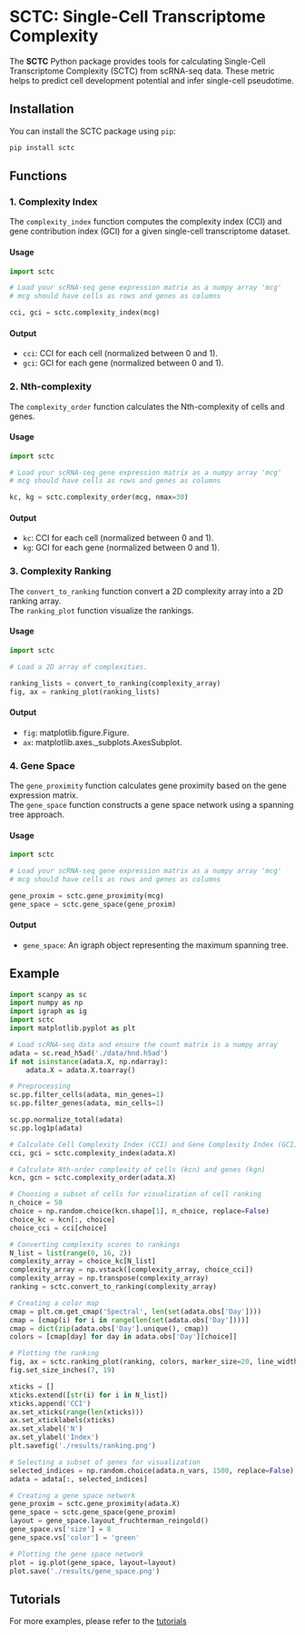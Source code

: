 # SCTC: Single-Cell Transcriptome Complexity

The **SCTC** Python package provides tools for calculating Single-Cell Transcriptome Complexity (SCTC) from scRNA-seq data. These metric helps to predict cell development potential and infer single-cell pseudotime. 

## Installation

You can install the SCTC package using `pip`:

```bash
pip install sctc
```

## Functions

### 1. Complexity Index

The `complexity_index` function computes the complexity index (CCI) and gene contribution index (GCI) for a given single-cell transcriptome dataset.

#### Usage

```python
import sctc

# Load your scRNA-seq gene expression matrix as a numpy array 'mcg'
# mcg should have cells as rows and genes as columns

cci, gci = sctc.complexity_index(mcg)
```

#### Output

- `cci`: CCI for each cell (normalized between 0 and 1).
- `gci`: GCI for each gene (normalized between 0 and 1).

### 2. Nth-complexity

The `complexity_order` function calculates the Nth-complexity of cells and genes.

#### Usage

```python
import sctc

# Load your scRNA-seq gene expression matrix as a numpy array 'mcg'
# mcg should have cells as rows and genes as columns

kc, kg = sctc.complexity_order(mcg, nmax=30)
```

#### Output

- `kc`: CCI for each cell (normalized between 0 and 1).
- `kg`: GCI for each gene (normalized between 0 and 1).

### 3. Complexity Ranking

The `convert_to_ranking` function convert a 2D complexity array into a 2D ranking array.\
The `ranking_plot` function visualize the rankings.

#### Usage

```python
import sctc

# Load a 2D array of complexities.

ranking_lists = convert_to_ranking(complexity_array)
fig, ax = ranking_plot(ranking_lists)
```

#### Output

- `fig`: matplotlib.figure.Figure.
- `ax`: matplotlib.axes._subplots.AxesSubplot.

### 4. Gene Space

The `gene_proximity` function calculates gene proximity based on the gene expression matrix.\
The `gene_space` function constructs a gene space network using a spanning tree approach.

#### Usage

```python
import sctc

# Load your scRNA-seq gene expression matrix as a numpy array 'mcg'
# mcg should have cells as rows and genes as columns

gene_proxim = sctc.gene_proximity(mcg)
gene_space = sctc.gene_space(gene_proxim)
```

#### Output

- `gene_space`: An igraph object representing the maximum spanning tree.

## Example

```python
import scanpy as sc
import numpy as np
import igraph as ig
import sctc
import matplotlib.pyplot as plt

# Load scRNA-seq data and ensure the count matrix is a numpy array
adata = sc.read_h5ad('./data/hnd.h5ad')
if not isinstance(adata.X, np.ndarray):
    adata.X = adata.X.toarray()

# Preprocessing
sc.pp.filter_cells(adata, min_genes=1)
sc.pp.filter_genes(adata, min_cells=1)

sc.pp.normalize_total(adata)
sc.pp.log1p(adata)

# Calculate Cell Complexity Index (CCI) and Gene Complexity Index (GCI)
cci, gci = sctc.complexity_index(adata.X)

# Calculate Nth-order complexity of cells (kcn) and genes (kgn)
kcn, gcn = sctc.complexity_order(adata.X)

# Choosing a subset of cells for visualization of cell ranking
n_choice = 50
choice = np.random.choice(kcn.shape[1], n_choice, replace=False)
choice_kc = kcn[:, choice]
choice_cci = cci[choice]

# Converting complexity scores to rankings
N_list = list(range(0, 16, 2))
complexity_array = choice_kc[N_list]
complexity_array = np.vstack([complexity_array, choice_cci])
complexity_array = np.transpose(complexity_array)
ranking = sctc.convert_to_ranking(complexity_array)

# Creating a color map
cmap = plt.cm.get_cmap('Spectral', len(set(adata.obs['Day'])))
cmap = [cmap(i) for i in range(len(set(adata.obs['Day'])))]
cmap = dict(zip(adata.obs['Day'].unique(), cmap))
colors = [cmap[day] for day in adata.obs['Day'][choice]]

# Plotting the ranking
fig, ax = sctc.ranking_plot(ranking, colors, marker_size=20, line_width=2)
fig.set_size_inches(7, 19)

xticks = []
xticks.extend([str(i) for i in N_list])
xticks.append('CCI')
ax.set_xticks(range(len(xticks)))
ax.set_xticklabels(xticks)
ax.set_xlabel('N')
ax.set_ylabel('Index')
plt.savefig('./results/ranking.png')

# Selecting a subset of genes for visualization
selected_indices = np.random.choice(adata.n_vars, 1500, replace=False)
adata = adata[:, selected_indices]

# Creating a gene space network
gene_proxim = sctc.gene_proximity(adata.X)
gene_space = sctc.gene_space(gene_proxim)
layout = gene_space.layout_fruchterman_reingold()
gene_space.vs['size'] = 8
gene_space.vs['color'] = 'green'

# Plotting the gene space network
plot = ig.plot(gene_space, layout=layout)
plot.save('./results/gene_space.png')
```

## Tutorials

For more examples, please refer to the [tutorials](https://github.com/hailinphysics/sctc/tree/main/tutorials)

